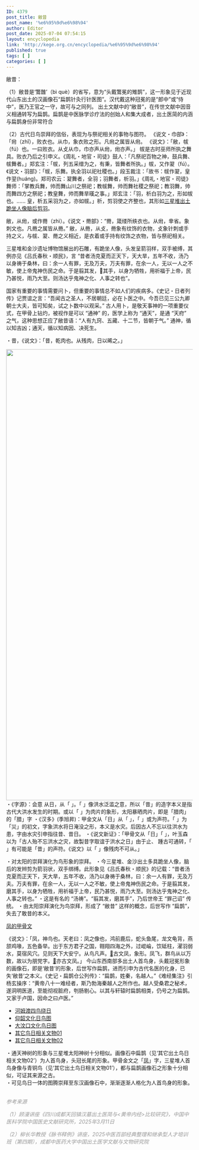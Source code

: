```yaml
---
ID: 4379
post_title: 敝昔
post_name: '%e6%95%9d%e6%98%94'
author: Editor
post_date: 2025-07-04 07:54:15
layout: encyclopedia
link: 'http://kege.org.cn/encyclopedia/%e6%95%9d%e6%98%94'
published: true
tags: [ ]
categories: [ ]
---
```

敝昔：

（1）敝昔是‘鷩䧿’（bì què）的省写，意为“头戴鷩冕的雉鹊”，这一形象见于近现代山东出土的汉画像石“扁鹊针灸行针医图”。汉代戴这种冠冕的是“郎中”或“侍中”，医乃王官之一守，故可与之同列。
出土文献中的“敝昔”，在传世文献中因音义相通转写为扁鹊。扁鹊是中医脉学诊疗法的创始人和集大成者，出土医简的内涵与扁鹊身份非常符合

（2）古代日鸟崇拜的信俗，表现为与祭祀相关的事物与图符。
《说文・巾部》：「㡀（zhǐ），败衣也。从巾，象衣败之形。凡㡀之属皆从㡀。
《说文》：「敝，帗（fú）也。一曰败衣。从攴从巾，巾亦声从㡀，㡀亦声。」
帗是古时巫师所执之舞具。败衣乃后之引申义。《周礼・地官・司徒》鼓人：「凡祭祀百物之神，鼓兵舞、帗舞者。」郑玄注：「帗，列五采缯为之，有秉，皆舞者所执。」帗，又作翇（fú）。《说文・羽部》：「帗，乐舞。执全羽以祀社稷也。」段玉裁注：「故书：帗作翇，皇作䍿(huáng)。郑司农云：翇舞者，全羽；羽舞者，析羽。」《周礼・地官・司徒》舞师：「掌教兵舞，帅而舞山川之祭祀；教帗舞，帅而舞社稷之祭祀；教羽舞，帅而舞四方之祭祀；教皇舞，帅而舞旱暵之事。」郑玄注：「羽，析白羽为之，形如帗也。…… 皇，析五采羽为之，亦如帗。」析，剪羽使之齐整也，其形如<a href="https://github.com/tomxiongs/kegeorgcn/blob/master/pictures/%E4%B8%89%E6%98%9F%E5%A0%86%E5%87%BA%E5%9C%9F%E8%B7%AA%E5%9D%90%E4%BA%BA%E5%83%8F%E8%84%91%E5%90%8E%E5%89%AA%E7%BE%BD.PNG">三星堆出土跪坐人像脑后剪羽</a>。

敝，从㡀，或作黹（zhì）。《说文・黹部》：“黹，箴缕所紩衣也。从㡀，丵省。象刺文也。凡黹之属皆从黹。” 敝，从黹，从攴，黹象有纹饰的衣物，攴象针刺或手持之义，与帗、翇、黹之义相近，是衣着或手持有纹饰之衣物，皆与祭祀相关。

三星堆和金沙遗址博物馆展出的石雕，有跪坐人像，头发呈箭羽样，双手被缚，其例亦见《吕氏春秋・顺民》，言 “昔者汤克夏而正天下，天大旱，五年不收，汤乃以身祷于桑林，曰：余一人有罪，无及万夫，万夫有罪，在余一人，无以一人之不敏，使上帝鬼神伤民之命。于是翦其发，𨟖其手，以身为牺牲，用祈福于上帝，民乃甚悦，雨乃大至。则汤达乎鬼神之化、人事之转也”。

国家有重要的事情需要问卜，但重要的事情总不如人们的疾病多。《史记・日者列传》记贾谊之言：“吾闻古之圣人，不居朝廷，必在卜医之中。今吾已见三公九卿朝士大夫，皆可知矣，试之卜数中以观采。” 古人用卜，是敬天事神的一项重要仪式，在甲骨上钻灼，被视作是可以 “通神” 的，医学上称为 “通天”，是通 “天府” 之气，这种思想正应了敝昔语：“人有九窍、五藏、十二节，皆朝于气。” 通神，循以知吉凶；通天，循以知病因、决死生。

・昔，《说文》：「昔，乾肉也。从残肉，日以晞之。」

<img class="alignnone size-full" src="https://github.com/tomxiongs/kegeorgcn/blob/master/pictures/%E6%98%94.PNG?raw=true" width="1883" height="1215" />
・《字源》：会意 从日，从「 」。「 」像洪水泛滥之意，所以「昔」的造字本义是指古代大洪水发生的时期。或以「 」为肉片的象形，太阳暴晒肉片，即是「腊肉」的「腊」字
・《汉多》(季旭昇)：甲金文从「日」从「 」，「 」或为声符。「 」为「災」的初文，字象洪水将日淹没之形，本义是水灾。后因古人不忘以往洪水为患，字由水灾引申指往昔、昔日。
・《说文新证》：「甲骨文从「日」「 」，叶玉森以为「古人殆不忘洪水之灾，故製昔字取谊于洪水之日」由于止、 踵古可通转，「 」有可能是「昔」的声符。《说文》以「 」像残肉不可从。」

・对太阳的崇拜演化为鸟形象的崇拜。
・今三星堆、金沙出土多具跪坐人像，脑后的发辫剪为箭羽状，双手绑缚。此形象见《吕氏春秋・顺民》的记载：“昔者汤克夏而正天下，天大旱，五年不收，汤乃以身祷于桑林，曰：余一人有罪，无及万夫。万夫有罪，在余一人，无以一人之不敏，使上帝鬼神伤民之命。于是翦其发，磨其手，以身为牺牲，用祈福于上帝，民乃甚悦，雨乃大至。则汤达乎鬼神之化、人事之转也。”
・这是有名的 “汤祷”。“翦其发，磨其手”，乃后世帝王 “罪己诏” 传统。
・由太阳崇拜演化为鸟崇拜，形成了 “敝昔” 这样的概念，后世写作 “扁鹊”，失去了敢昔的本义。

<a href="https://github.com/tomxiongs/kegeorgcn/blob/master/pictures/%E5%87%A400.PNG">凤的甲骨文</a>

《说文》：「凤，神鸟也。天老曰：凤之像也，鸿前鹿后，蛇头鱼尾，龙文龟背，燕颔鸡喙，五色备举。出于东方君子之国，翱翔四海之外，过崐崘，饮砥柱，濯羽弱水，莫宿风穴。见则天下大安宁。从鸟凡声。<a href="https://github.com/tomxiongs/kegeorgcn/blob/master/pictures/%E5%87%A401.PNG">𢐴</a>古文凤，象形。凤飞，群鸟从以万数，故以为朋党字。<a href="https://github.com/tomxiongs/kegeorgcn/blob/master/pictures/%E5%87%A402.PNG">𪈵</a>亦古文凤。」
今山东西南部多出土人首鸟身，头戴冠冕形象的画像石，即是‘敝昔’的形象，后世写作扁鹊，进而引申为古代名医的化身，已失‘敝昔’之本义。《史记・扁鹊仓公列传》：“扁鹊，姓秦，名越人。”《难经集注》引杨玄操序：“黄帝八十一难经者，斯乃勃海秦越人之所作也。越人受桑君之秘术，遂洞明医道，至能彻视脏府，刳肠剔心。以其与轩辕时扁鹊相类，仍号之为扁鹊。又家于卢国，因命之曰卢医。”
<ul>
 	<li><a href="https://github.com/tomxiongs/kegeorgcn/blob/master/pictures/%E6%B2%B3%E5%A7%86%E6%B8%A1%E5%9B%9B%E9%B8%9F%E7%BB%95%E6%97%A5.png">河姆渡四鸟绕日</a></li>
 	<li><a href="https://github.com/tomxiongs/kegeorgcn/blob/master/pictures/%E4%BB%B0%E9%9F%B6%E6%96%87%E5%8C%96%E6%97%A5%E9%B8%9F.png">仰韶文化日鸟图</a></li>
 	<li><a href="https://github.com/tomxiongs/kegeorgcn/blob/master/pictures/%E5%A4%A7%E6%B1%B6%E5%8F%A3%E6%96%87%E5%8C%96%E9%B8%9F%E6%97%A5%E5%9B%BE.png">大汶口文化鸟日图</a></li>
 	<li><a href="https://github.com/tomxiongs/kegeorgcn/blob/master/pictures/%E5%85%B6%E5%AE%83%E5%87%BA%E5%9C%9F%E9%B8%9F%E6%97%A5%E7%9B%B8%E5%85%B3%E6%96%87%E7%89%A901.png">其它鸟日相关文物01</a></li>
 	<li><a href="https://github.com/tomxiongs/kegeorgcn/blob/master/pictures/%E5%85%B6%E5%AE%83%E5%87%BA%E5%9C%9F%E9%B8%9F%E6%97%A5%E7%9B%B8%E5%85%B3%E6%96%87%E7%89%A902.png">其它鸟日相关文物02</a></li>
</ul>
<div class="auto-hide-last-sibling-br paragraph-JOTKXA paragraph-element br-paragraph-space">・通天神树的形象与三星堆太阳神树十分相似。画像石中扁鹊（见‘其它出土鸟日相关文物02’）为人首鸟身，头冠长尾的形象。甲骨金文之「<a href="https://github.com/tomxiongs/kegeorgcn/blob/master/pictures/%E5%87%A403.png">凤</a>」字，三星堆人首鸟身像与青铜鸟（见‘其它出土鸟日相关文物01’），都与扁鹊画像石之形象十分相似，可证其来源之古。</div>
<div class="auto-hide-last-sibling-br paragraph-JOTKXA paragraph-element br-paragraph-space">・可见鸟日一体的图腾崇拜至东汉画像石中，渐渐逐渐人格化为人首鸟身的形象。</div>
&nbsp;

<em><span style="color: #999999;">参考来源</span></em>

<span style="color: #999999;"><em>（1）顾漫讲座《四川成都天回镇汉墓出土医简与&lt;黄帝内经&gt;比较研究》，中国中医科学院中国医史文献研究所，2025年3月11日</em></span>

<em><span style="color: #999999;">（2）柳长华教授《脉书释例》讲座，2025中医百部经典整理和继承型人才培训班（第四期），成都中医药大学中国出土医学文献与文物研究院</span></em>

&nbsp;